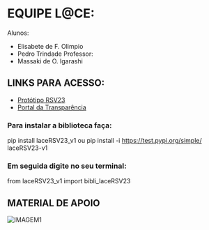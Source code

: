 # EQUIPE L@CE:
Alunos:
- Elisabete de F. Olimpio
- Pedro Trindade
Professor:
- Massaki de O. Igarashi

## LINKS PARA ACESSO: 
- [Protótipo RSV23](https://lacelabcct-rsv2023-main-gfq3kv.streamlit.app)
- [Portal da Transparência](https://portaldatransparencia.gov.br/localidades)

### Para instalar a biblioteca faça: 
pip install laceRSV23_v1  ou pip install -i https://test.pypi.org/simple/ laceRSV23-v1

### Em seguida digite no seu terminal: 
from laceRSV23_v1 import bibli_laceRSV23

## MATERIAL DE APOIO
![IMAGEM1](https://github.com/massakiigarashi2/PythonComRPA/blob/main/evento2_12set22.jpg)
